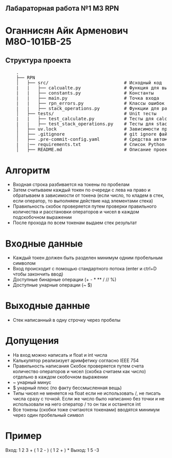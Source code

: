 ## Лабараторная работа №1 M3 RPN
# Оганнисян Айк Арменович М8О-101БВ-25

## Структура проекта

 <pre>
    .
    ├── RPN
    │   ├── src/                            # Исходный код
    |   |   ├── calcualte.py                # Функция для вычисления выражения RPN
    |   |   ├── constants.py                # Константы
    |   |   ├── main.py                     # Точка входа
    |   |   ├── rpn_errors.py               # Классы ошибок
    |   |   ├── stack_operations.py         # Функции для работы со стеками
    │   ├── tests/                          # Unit тесты
    |   |   ├── test_calculate.py           # Тесты для calculate
    |   |   ├── test_stack_operations.py    # Тесты для stack_operations
    │   ├── uv.lock                         # Зависимости проекта
    │   ├── .gitignore                      # git ignore файл
    │   ├── .pre-commit-config.yaml         # Средства автоматизации проверки кодстайла
    |   |── requirements.txt                # Список Python зависимостей
    │   ├── README.md                       # Описание проекта
</pre>


# Алгоритм

 - Входная строка разбивается на токены по пробелам
 - Затем считываем каждый токен по очереди с лева на право и обратываем в зависимости от токена (если число, то кладем в стек, если оператор, то выполняем действие над элементами стека)
 - Правильность скобок проверяется путем проверки правильного количества и расстановки операторов и чисел в каждом подскобочном выражении
 - После прохода по всем токенам выдаем стек результат

# Входные данные

 - Каждый токен должен быть разделен минимум одним пробельным символом
 - Вход происходит с помощью стандартного потока (enter  и ctrl+D чтобы закончить ввод)
 - Доступные бинарные операции (+ - * ** / // %)
 - Доступные унарные операции (~ $)


# Выходные данные

 - Стек написанный в одну строчку через пробелы


# Допущения

 - На вход можно написать и float и int числа
 - Калькулятор реализизует аримфетику согласно  IEEE 754
 - Правильность написания Скобок проверяется путем счета количество операторов и чисел (скобка считаем как число) отдельно в каждом скобочном выражении
 - ~ унарный минус
 - $ унарный плюс (по факту бессмысленная вещь)
 - Типы чисел не меняется на float если не использовать /, не писать числа сразу с точкой. Если же число было написанно без точки и не использовали на него оператор / то он так и останется int
 - Все токены (скобки тоже считаются токенами) вводятся минимум через один пробельный символ

# Пример

Вход: 1 2 3 + ( 1 2 - ) ( 1 2 + ) *
Выход: 1 5 -3
